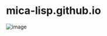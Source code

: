 # mica-lisp.github.io
![image](https://github.com/user-attachments/assets/d129eee7-e9ad-49b2-b2f4-ff9b9129a900)
